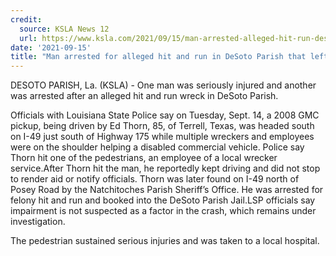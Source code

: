 ```yaml
---
credit:
  source: KSLA News 12
  url: https://www.ksla.com/2021/09/15/man-arrested-alleged-hit-run-desoto-parish-that-left-man-seriously-injured/
date: '2021-09-15'
title: "Man arrested for alleged hit and run in DeSoto Parish that left man seriously injured"
---
```

DESOTO PARISH, La. (KSLA) - One man was seriously injured and another was arrested after an alleged hit and run wreck in DeSoto Parish.

Officials with Louisiana State Police say on Tuesday, Sept. 14, a 2008 GMC pickup, being driven by Ed Thorn, 85, of Terrell, Texas, was headed south on I-49 just south of Highway 175 while multiple wreckers and employees were on the shoulder helping a disabled commercial vehicle. Police say Thorn hit one of the pedestrians, an employee of a local wrecker service.After Thorn hit the man, he reportedly kept driving and did not stop to render aid or notify officials. Thorn was later found on I-49 north of Posey Road by the Natchitoches Parish Sheriff’s Office. He was arrested for felony hit and run and booked into the DeSoto Parish Jail.LSP officials say impairment is not suspected as a factor in the crash, which remains under investigation.

The pedestrian sustained serious injuries and was taken to a local hospital.
